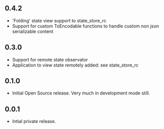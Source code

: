## 0.4.2

- 'Folding' state view support to state_store_rc
- Support for custom ToEncodable functions to handle custom non json serializable content

## 0.3.0

- Support for remote state observator
- Application to view state remotely added: see state_store_rc

## 0.1.0

- Initial Open Source release. Very much in development mode still.

## 0.0.1

- Intial private release.
